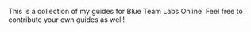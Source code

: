 This is a collection of my guides for Blue Team Labs Online. Feel free to contribute your own guides as well!

